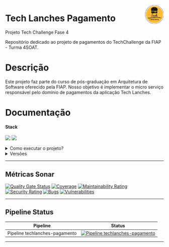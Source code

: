 <p dir="auto"><img src="https://github.com/g12-4soat/tech-lanches/blob/main/src/TechLanches/Adapter/Driver/TechLanches.Adapter.API/wwwroot/SwaggerUI/images/android-chrome-192x192.png" alt="TECHLANCHES" title="TECHLANCHES" align="right" height="60" style="max-width: 100%;"></p>

# Tech Lanches Pagamento
Projeto Tech Challenge Fase 4

Repositório dedicado ao projeto de pagamentos do TechChallenge da FIAP - Turma 4SOAT.

# Descrição

Este projeto faz parte do curso de pós-graduação em Arquitetura de Software oferecido pela FIAP. Nosso objetivo é implementar o micro serviço responsável pelo domínio de pagamentos da aplicação Tech Lanches.

# Documentação

<h4 tabindex="-1" dir="auto" data-react-autofocus="true">Stack</h4>

<p>
  <a target="_blank" rel="noopener noreferrer nofollow" href="https://camo.githubusercontent.com/71ae40a5c68bd66e1cb3813f84a5b71dd3c270c8f2506143d33be1c23f0b0783/68747470733a2f2f696d672e736869656c64732e696f2f62616467652f2e4e45542d3531324244343f7374796c653d666f722d7468652d6261646765266c6f676f3d646f746e6574266c6f676f436f6c6f723d7768697465"><img src="https://camo.githubusercontent.com/71ae40a5c68bd66e1cb3813f84a5b71dd3c270c8f2506143d33be1c23f0b0783/68747470733a2f2f696d672e736869656c64732e696f2f62616467652f2e4e45542d3531324244343f7374796c653d666f722d7468652d6261646765266c6f676f3d646f746e6574266c6f676f436f6c6f723d7768697465" data-canonical-src="https://img.shields.io/badge/.NET-512BD4?style=for-the-badge&amp;logo=dotnet&amp;logoColor=white" style="max-width: 100%;"></a>
  <a target="_blank" rel="noopener noreferrer nofollow" href="https://camo.githubusercontent.com/ffd9b9f100120fd49ebdbe8064adec834a0927f7be93551d12804c85fb92a298/68747470733a2f2f696d672e736869656c64732e696f2f62616467652f432532332d3233393132303f7374796c653d666f722d7468652d6261646765266c6f676f3d637368617270266c6f676f436f6c6f723d7768697465"><img src="https://camo.githubusercontent.com/ffd9b9f100120fd49ebdbe8064adec834a0927f7be93551d12804c85fb92a298/68747470733a2f2f696d672e736869656c64732e696f2f62616467652f432532332d3233393132303f7374796c653d666f722d7468652d6261646765266c6f676f3d637368617270266c6f676f436f6c6f723d7768697465" data-canonical-src="https://img.shields.io/badge/CSHARP-6A5ACD.svg?style=for-the-badge&amp;logo=csharp&amp;logoColor=white" style="max-width: 100%;"></a>
</p>

<details>
  <summary>Como executar o projeto?</summary>
  
## Executando o Projeto
O procedimento para executar o projeto é simples e leva poucos passos: 

1. Clone o repositório: _[https://github.com/g12-4soat/techlanches-iac](https://github.com/g12-4soat/techlanches-iac.git)_
 
2. Abra a pasta via linha de comando no diretório escolhido no **passo 1**. _Ex.: c:\> cd “c:/techlanches-iac”_

## Via Kubernetes
Da raiz do repositório, entre no diretório ./k8s (onde se encontram todos os manifestos .yaml para execução no kubernetes), dê um duplo clique no arquivo "apply-all.sh" ou execute o seguinte comando no terminal:

### Windows
> PS c:\techlanches-infra-k8s\k8s> sh apply-all.sh

### Unix Systems (Linux distros | MacOS)
> exec apply-all.sh

## Postman 
Para importar as collections do postman, basta acessar os links a seguir:
- Collection: https://github.com/g12-4soat/techlanches-pagamento/blob/main/docs/techlanchespagamento.postman_collection.json
- Local Environment: https://github.com/g12-4soat/techlanches-pagamento/blob/main/docs/TechLanches.postman_environment.json

> Quando uma nova instância do API Gateway é criada, uma nova URL é gerada, exigindo a atualização manual da URL na Enviroment do Postman.
  ---


</details>

<details>
  <summary>Versões</summary>

## Software
- C-Sharp - 10.0
- .NET - 8.0
</details>

---

## Métricas Sonar

[![Quality Gate Status](https://sonarcloud.io/api/project_badges/measure?project=g12-4soat_techlanches-pagamento&metric=alert_status)](https://sonarcloud.io/summary/new_code?id=g12-4soat_techlanches-pagamento)
[![Coverage](https://sonarcloud.io/api/project_badges/measure?project=g12-4soat_techlanches-pagamento&metric=coverage)](https://sonarcloud.io/summary/new_code?id=g12-4soat_techlanches-pagamento)
[![Maintainability Rating](https://sonarcloud.io/api/project_badges/measure?project=g12-4soat_techlanches-pagamento&metric=sqale_rating)](https://sonarcloud.io/summary/new_code?id=g12-4soat_techlanches-pagamento)
[![Security Rating](https://sonarcloud.io/api/project_badges/measure?project=g12-4soat_techlanches-pagamento&metric=security_rating)](https://sonarcloud.io/summary/new_code?id=g12-4soat_techlanches-pagamento)
[![Bugs](https://sonarcloud.io/api/project_badges/measure?project=g12-4soat_techlanches-pagamento&metric=bugs)](https://sonarcloud.io/summary/new_code?id=g12-4soat_techlanches-pagamento)
[![Vulnerabilities](https://sonarcloud.io/api/project_badges/measure?project=g12-4soat_techlanches-pagamento&metric=vulnerabilities)](https://sonarcloud.io/summary/new_code?id=g12-4soat_techlanches-pagamento)

---

## Pipeline Status
| Pipeline | Status |
| --- | --- | 
| Pipeline techlanches-pagamento | [![Pipeline techlanches-pagamento](https://github.com/g12-4soat/techlanches-pagamento/actions/workflows/pipeline.yml/badge.svg)](https://github.com/g12-4soat/techlanches-pagamento/actions/workflows/pipeline.yml)

---

